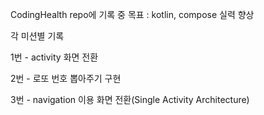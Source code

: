 CodingHealth repo에 기록 중
목표 : kotlin, compose 실력 향상

각 미션별 기록

1번 - activity 화면 전환

2번 - 로또 번호 뽑아주기 구현 

3번 - navigation 이용 화면 전환(Single Activity Architecture)
